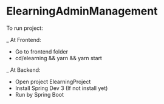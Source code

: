 # ElearningAdminManagement



To run project:

_ At Frontend:

+ Go to frontend folder
+ cd/elearning && yarn && yarn start

_ At Backend:

+ Open project ElearningProject
+ Install Spring Dev 3 (If not install yet)
+ Run by Spring Boot

